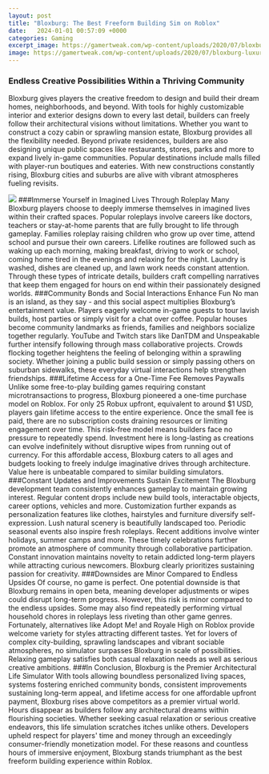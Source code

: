 ```yaml
---
layout: post
title: "Bloxburg: The Best Freeform Building Sim on Roblox"
date:   2024-01-01 00:57:09 +0000
categories: Gaming
excerpt_image: https://gamertweak.com/wp-content/uploads/2020/07/bloxburg-luxury-modern-house4-1280x720.jpg
image: https://gamertweak.com/wp-content/uploads/2020/07/bloxburg-luxury-modern-house4-1280x720.jpg
---
```


### Endless Creative Possibilities Within a Thriving Community
Bloxburg gives players the creative freedom to design and build their dream homes, neighborhoods, and beyond. With tools for highly customizable interior and exterior designs down to every last detail, builders can freely follow their architectural visions without limitations. Whether you want to construct a cozy cabin or sprawling mansion estate, Bloxburg provides all the flexibility needed.
Beyond private residences, builders are also designing unique public spaces like restaurants, stores, parks and more to expand lively in-game communities. Popular destinations include malls filled with player-run boutiques and eateries. With new constructions constantly rising, Bloxburg cities and suburbs are alive with vibrant atmospheres fueling revisits.

![](https://gamertweak.com/wp-content/uploads/2020/07/bloxburg-luxury-modern-house4-1280x720.jpg)
###Immerse Yourself in Imagined Lives Through Roleplay
Many Bloxburg players choose to deeply immerse themselves in imagined lives within their crafted spaces. Popular roleplays involve careers like doctors, teachers or stay-at-home parents that are fully brought to life through gameplay. Families roleplay raising children who grow up over time, attend school and pursue their own careers.
Lifelike routines are followed such as waking up each morning, making breakfast, driving to work or school, coming home tired in the evenings and relaxing for the night. Laundry is washed, dishes are cleaned up, and lawn work needs constant attention. Through these types of intricate details, builders craft compelling narratives that keep them engaged for hours on end within their passionately designed worlds.
###Community Bonds and Social Interactions Enhance Fun
No man is an island, as they say - and this social aspect multiplies Bloxburg’s entertainment value. Players eagerly welcome in-game guests to tour lavish builds, host parties or simply visit for a chat over coffee. Popular houses become community landmarks as friends, families and neighbors socialize together regularly.
YouTube and Twitch stars like DanTDM and Unspeakable further intensify following through mass collaborative projects. Crowds flocking together heightens the feeling of belonging within a sprawling society. Whether joining a public build session or simply passing others on suburban sidewalks, these everyday virtual interactions help strengthen friendships.
###Lifetime Access for a One-Time Fee Removes Paywalls
Unlike some free-to-play building games requiring constant microtransactions to progress, Bloxburg pioneered a one-time purchase model on Roblox. For only 25 Robux upfront, equivalent to around $1 USD, players gain lifetime access to the entire experience. Once the small fee is paid, there are no subscription costs draining resources or limiting engagement over time.
This risk-free model means builders face no pressure to repeatedly spend. Investment here is long-lasting as creations can evolve indefinitely without disruptive wipes from running out of currency. For this affordable access, Bloxburg caters to all ages and budgets looking to freely indulge imaginative drives through architecture. Value here is unbeatable compared to similar building simulators.
###Constant Updates and Improvements Sustain Excitement
The Bloxburg development team consistently enhances gameplay to maintain growing interest. Regular content drops include new build tools, interactable objects, career options, vehicles and more. Customization further expands as personalization features like clothes, hairstyles and furniture diversify self-expression. Lush natural scenery is beautifully landscaped too.
Periodic seasonal events also inspire fresh roleplays. Recent additions involve winter holidays, summer camps and more. These timely celebrations further promote an atmosphere of community through collaborative participation. Constant innovation maintains novelty to retain addicted long-term players while attracting curious newcomers. Bloxburg clearly prioritizes sustaining passion for creativity.
###Downsides are Minor Compared to Endless Upsides
Of course, no game is perfect. One potential downside is that Bloxburg remains in open beta, meaning developer adjustments or wipes could disrupt long-term progress. However, this risk is minor compared to the endless upsides. Some may also find repeatedly performing virtual household chores in roleplays less riveting than other game genres.
Fortunately, alternatives like Adopt Me! and Royale High on Roblox provide welcome variety for styles attracting different tastes. Yet for lovers of complex city-building, sprawling landscapes and vibrant sociable atmospheres, no simulator surpasses Bloxburg in scale of possibilities. Relaxing gameplay satisfies both casual relaxation needs as well as serious creative ambitions.
###In Conclusion, Bloxburg is the Premier Architectural Life Simulator
With tools allowing boundless personalized living spaces, systems fostering enriched community bonds, consistent improvements sustaining long-term appeal, and lifetime access for one affordable upfront payment, Bloxburg rises above competitors as a premier virtual world. Hours disappear as builders follow any architectural dreams within flourishing societies.
Whether seeking casual relaxation or serious creative endeavors, this life simulation scratches itches unlike others. Developers upheld respect for players' time and money through an exceedingly consumer-friendly monetization model. For these reasons and countless hours of immersive enjoyment, Bloxburg stands triumphant as the best freeform building experience within Roblox.
